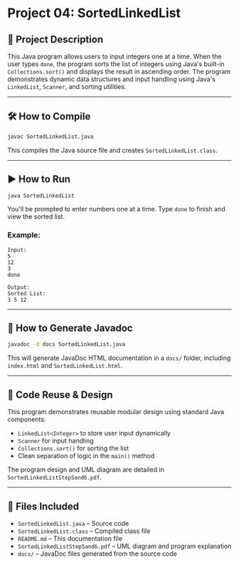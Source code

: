 # Project 04: SortedLinkedList

## 📌 Project Description
This Java program allows users to input integers one at a time. When the user types `done`, the program sorts the list of integers using Java's built-in `Collections.sort()` and displays the result in ascending order. The program demonstrates dynamic data structures and input handling using Java's `LinkedList`, `Scanner`, and sorting utilities.

---

## 🛠️ How to Compile

```bash
javac SortedLinkedList.java
```

This compiles the Java source file and creates `SortedLinkedList.class`.

---

## ▶️ How to Run

```bash
java SortedLinkedList
```

You'll be prompted to enter numbers one at a time. Type `done` to finish and view the sorted list.

### Example:

```
Input:
5
12
3
done

Output:
Sorted List:
3 5 12
```

---

## 📄 How to Generate Javadoc

```bash
javadoc -d docs SortedLinkedList.java
```

This will generate JavaDoc HTML documentation in a `docs/` folder, including `index.html` and `SortedLinkedList.html`.

---

## 🔁 Code Reuse & Design

This program demonstrates reusable modular design using standard Java components:

- `LinkedList<Integer>` to store user input dynamically
- `Scanner` for input handling
- `Collections.sort()` for sorting the list
- Clean separation of logic in the `main()` method

The program design and UML diagram are detailed in `SortedLinkedListStep5and6.pdf`.

---

## 📁 Files Included

- `SortedLinkedList.java` – Source code
- `SortedLinkedList.class` – Compiled class file
- `README.md` – This documentation file
- `SortedLinkedListStep5and6.pdf` – UML diagram and program explanation
- `docs/` – JavaDoc files generated from the source code
